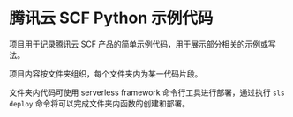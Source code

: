# 腾讯云 SCF Python 示例代码

项目用于记录腾讯云 SCF 产品的简单示例代码，用于展示部分相关的示例或写法。

项目内容按文件夹组织，每个文件夹内为某一代码片段。

文件夹内代码可使用 serverless framework 命令行工具进行部署，通过执行 `sls deploy` 命令将可以完成文件夹内函数的创建和部署。

